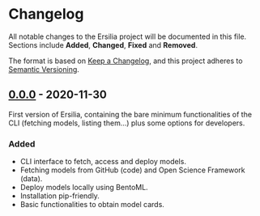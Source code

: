 # Changelog

All notable changes to the Ersilia project will be documented in this file. Sections include **Added**, **Changed**, **Fixed** and **Removed**.

The format is based on [Keep a Changelog](https://keepachangelog.com/en/1.0.0/),
and this project adheres to [Semantic Versioning](https://semver.org/spec/v2.0.0.html).

## [0.0.0] - 2020-11-30

First version of Ersilia, containing the bare minimum functionalities of the CLI (fetching models, listing them...) plus some options for developers.

### Added
- CLI interface to fetch, access and deploy models.
- Fetching models from GitHub (code) and Open Science Framework (data).
- Deploy models locally using BentoML.
- Installation pip-friendly.
- Basic functionalities to obtain model cards.

[0.0.1]: https://github.com/ersilia-os/ersilia/compare/v0.0.0...v0.0.1
[0.0.0]: https://github.com/ersilia-os/ersilia/releases/tag/v0.0.0

